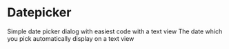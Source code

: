 # Datepicker
Simple date picker dialog with easiest code with a text view 
The date which you pick automatically display on a text view


